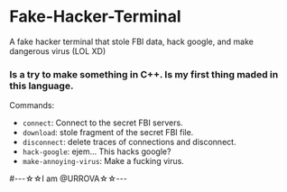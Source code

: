 # Fake-Hacker-Terminal
A fake hacker terminal that stole FBI data, hack google, and make dangerous virus (LOL XD)

### Is a try to make something in C++. Is my first thing maded in this language.

Commands:
* `connect`: Connect to the secret FBI servers.
* `download`: stole fragment of the secret FBI file.
* `disconnect`: delete traces of connections and disconnect.
* `hack-google`: ejem... This hacks google?
* `make-annoying-virus`: Make a fucking virus.

#---☆☆I am @URROVA☆☆---

